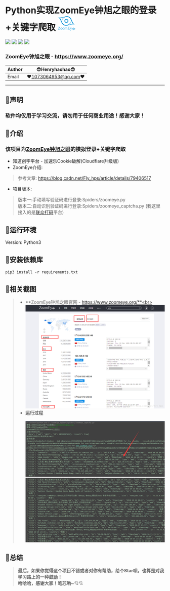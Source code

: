 Python实现ZoomEye钟旭之眼的登录+关键字爬取 ![enter image description here](Pic/logo.png)
===========================
![](https://img.shields.io/badge/Python-3.6.3-green.svg) ![](https://img.shields.io/badge/requests-2.18.4-green.svg) ![](https://img.shields.io/badge/PyExecJS-1.5.1-green.svg) ![](https://img.shields.io/badge/matplotlib-2.2.2-green.svg)
### ZoomEye钟旭之眼 - https://www.zoomeye.org/
|Author|:sunglasses:Henryhaohao:sunglasses:|
|---|---
|Email|:hearts:1073064953@qq.com:hearts:

      
****
## :dolphin:声明
### 软件均仅用于学习交流，请勿用于任何商业用途！感谢大家！
## :dolphin:介绍
### 该项目为[ZoomEye钟旭之眼](https://www.zoomeye.org/)的模拟登录+关键字爬取
- 知道创宇平台 - 加速乐Cookie破解(Cloudflare升级版)
- ZoomEye介绍:
> 参考文章: https://blog.csdn.net/Fly_hps/article/details/79406517
- 项目版本:
> 版本一:手动填写验证码进行登录:Spiders/zoomeye.py<br>
> 版本二:自动识别验证码进行登录:Spiders/zoomeye_captcha.py (我这里接入的是[联众打码](https://www.jsdati.com/)平台)
## :dolphin:运行环境
Version: Python3
## :dolphin:安装依赖库
```
pip3 install -r requirements.txt
```
## :dolphin:**相关截图**
> - **ZoomEye钟旭之眼官网 - https://www.zoomeye.org/**<br><br>
![enter image description here](Pic/zoomeye.png)
> - **运行过程**<br><br>
![enter image description here](Pic/run.png)
![enter image description here](Pic/data.png)
## :dolphin:**总结**
> **最后，如果你觉得这个项目不错或者对你有帮助，给个Star呗，也算是对我学习路上的一种鼓励！<br>
 哈哈哈，感谢大家！笔芯哟~**:cupid::cupid:






